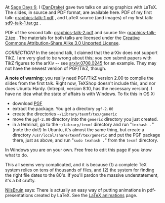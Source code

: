 
At <a href="/days9">Sage Days 9</a>, I (<a href="/DanDrake">DanDrake</a>) gave two talks on using graphics with LaTeX. The slides, in source and PDF format, are available here. PDF of my first talk: <a href="DanDrake/Days9Talks/graphics-talk-1.pdf">graphics-talk-1.pdf</a> , and LaTeX source (and images) of my first talk: <a href="DanDrake/Days9Talks/sd9-talk-1.tar.gz">sd9-talk-1.tar.gz</a> . 

PDF of the second talk: <a href="DanDrake/Days9Talks/graphics-talk-2.pdf">graphics-talk-2.pdf</a> and source file: <a href="DanDrake/Days9Talks/graphics-talk-2.tex">graphics-talk-2.tex</a> . The materials for both talks are licensed under the <a class="http" href="http://creativecommons.org/licenses/by-sa/3.0/">Creative Commons Attribution-Share Alike 3.0 Unported License</a>. 

*CORRECTION!* In the second talk, I claimed that the arXiv does not support TikZ. I am very glad to be wrong about this; you *can* submit papers with TikZ figures to the arXiv -- see <a class="http" href="http://arxiv.org/abs/0708.0245">arxiv:0708.0245</a> for an example. They may not have the newest version of PGF/TikZ, though. 

**A note of warning:** you really need PGF/TikZ version 2.00 to compile the slides from the first talk. Right now, TeXShop doesn't include this, and nor does Ubuntu Hardy. (Intrepid, version 8.10, has the necessary version). I have no idea what the state of affairs is with Windows. To fix this in OS X: 

* download <a class="http" href="http://sourceforge.net/projects/pgf/">PGF</a> 
* extract the package. You get a directory `pgf-2.00` 
* create the directories `~/Library/texmf/tex/generic` 
* move the `pgf-2.00` directory into the `generic` directory you just created. 
* in a terminal, go to the `~/Library/texmf` directory and run "`texhash .`" (note the dot!) 
In Ubuntu, it's almost the same thing, but create a directory `/usr/local/share/texmf/tex/generic` and put the PGF package there, just as above, and run "`sudo texhash .`" from the `texmf` directory. 

In Windows you are on your own. Free free to edit this page if you know what to do. 

This all seems very complicated, and it is because (1) a complete TeX system relies on tens of thousands of files, and (2) the system for finding the right file dates to the 80's. If you'll pardon the massive understatement, it's a bit crufty. 

<a href="/NilsBruin">NilsBruin</a> says: There is actually an easy way of putting animations in pdf-presentations created by LaTeX. See the <a href="/days9/PDFLaTeXAnimations">LaTeX animations</a> page. 
